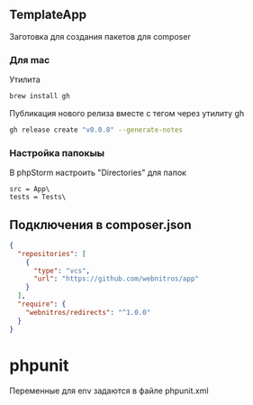 ## TemplateApp

Заготовка для создания пакетов для composer

### Для mac

Утилита
```bash
brew install gh
```

Публикация нового релиза вместе с тегом через утилиту gh

```bash
gh release create "v0.0.8" --generate-notes
```

### Настройка папокыы

В phpStorm настроить "Directories" для папок

```http request
src = App\
tests = Tests\
```

## Подключения в composer.json

```json
{
  "repositories": [
    {
      "type": "vcs",
      "url": "https://github.com/webnitros/app"
    }
  ],
  "require": {
    "webnitros/redirects": "^1.0.0"
  }
}
```

# phpunit

Переменные для env задаются в файле phpunit.xml
